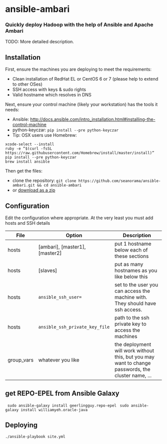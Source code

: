 ansible-ambari
==============

### Quickly deploy Hadoop with the help of Ansible and Apache Ambari

TODO: More detailed description.

Installation
------------

First, ensure the machines you are deploying to meet the requirements:
- Clean installation of RedHat EL or CentOS 6 or 7 (please help to extend to other OSes)
- SSH access with keys & sudo rights
- Valid hostname which resolves in DNS

Next, ensure your control machine (likely your workstation) has the tools it needs:
- Ansible: http://docs.ansible.com/intro_installation.html#installing-the-control-machine
- python-keyczar: ```pip install --pre python-keyczar```
- Tip: OSX users use Homebrew:
```Shell
xcode-select --install  
ruby -e “$(curl -fsSL https://raw.githubusercontent.com/Homebrew/install/master/install)”
pip install --pre python-keyczar
brew install ansible
```

Then get the files:
- clone the repository: ```git clone https://github.com/seanorama/ansible-ambari.git && cd ansible-ambari```
- or [download as a zip](https://github.com/seanorama/ansible-ambari/archive/master.zi://github.com/seanorama/ansible-ambari/archive/master.zip)

Configuration
-------------

Edit the configuration where appropriate. At the very least you must add hosts and SSH details

| File       | Option                         | Description                                                                                        |
| ---------- | ---------------------          | -------------------------------
| hosts      | [ambari], [master1], [master2] | put 1 hostname below each of these sections                                                        |
| hosts      | [slaves]                       | put as many hostnames as you like below this                                                       |
| hosts      | `ansible_ssh_user=`            | set to the user you can access the machine with. They should have ssh access.                      |
| hosts      | `ansible_ssh_private_key_file` | path to the ssh private key to access the machines                                                 |
| group_vars | whatever you like              | the deployment will work without this, but you may want to change passwords, the cluster name, ... |

## get REPO-EPEL from Ansible Galaxy
``` sudo ansible-galaxy install geerlingguy.repo-epel```
``` sudo ansible-galaxy install williamyeh.oracle-java```

## Deploying
```./ansible-playbook site.yml```

